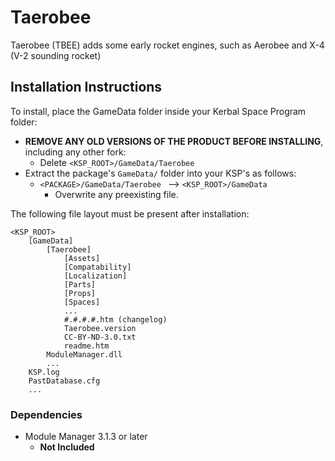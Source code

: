 # Taerobee

Taerobee (TBEE) adds some early rocket engines, such as Aerobee and X-4 (V-2 sounding rocket)

## Installation Instructions

To install, place the GameData folder inside your Kerbal Space Program folder:

* **REMOVE ANY OLD VERSIONS OF THE PRODUCT BEFORE INSTALLING**, including any other fork:
	+ Delete `<KSP_ROOT>/GameData/Taerobee`
* Extract the package's `GameData/` folder into your KSP's as follows:
	+ `<PACKAGE>/GameData/Taerobee ` --> `<KSP_ROOT>/GameData`
		- Overwrite any preexisting file.

The following file layout must be present after installation:

```
<KSP_ROOT>
	[GameData]
		[Taerobee]
			[Assets]
			[Compatability]
			[Localization]
			[Parts]
			[Props]
			[Spaces]
			...
			#.#.#.#.htm (changelog)
			Taerobee.version
			CC-BY-ND-3.0.txt
			readme.htm
		ModuleManager.dll
		...
	KSP.log
	PastDatabase.cfg
	...
```


### Dependencies

* Module Manager 3.1.3 or later
	+ **Not Included**
